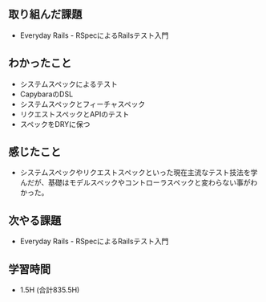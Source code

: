 ## 取り組んだ課題
- Everyday Rails - RSpecによるRailsテスト入門

## わかったこと
- システムスペックによるテスト
- CapybaraのDSL
- システムスペックとフィーチャスペック
- リクエストスペックとAPIのテスト
- スペックをDRYに保つ
  
## 感じたこと  
- システムスペックやリクエストスペックといった現在主流なテスト技法を学んだが、基礎はモデルスペックやコントローラスペックと変わらない事がわかった。
  
## 次やる課題  
- Everyday Rails - RSpecによるRailsテスト入門
  
## 学習時間  
- 1.5H (合計835.5H)

